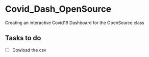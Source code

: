 # Covid_Dash_OpenSource
Creating an interactive Covid19 Dashboard for the OpenSource class

## Tasks to do 
- [ ] Dowload the csv
